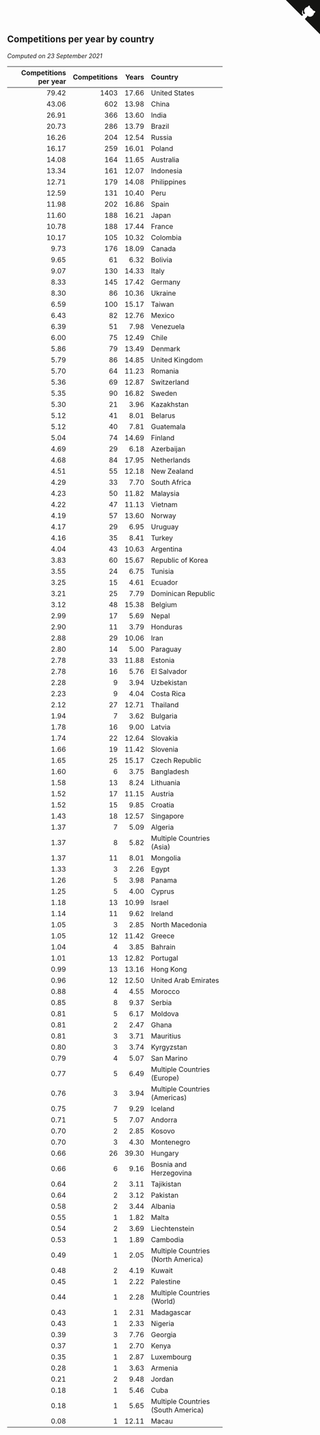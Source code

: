## Competitions per year by country

*Computed on 23 September 2021*

| Competitions per year | Competitions | Years | Country |
| ---: | ---: | ---: | :--- |
| 79.42 | 1403 | 17.66 | United States |
| 43.06 | 602 | 13.98 | China |
| 26.91 | 366 | 13.60 | India |
| 20.73 | 286 | 13.79 | Brazil |
| 16.26 | 204 | 12.54 | Russia |
| 16.17 | 259 | 16.01 | Poland |
| 14.08 | 164 | 11.65 | Australia |
| 13.34 | 161 | 12.07 | Indonesia |
| 12.71 | 179 | 14.08 | Philippines |
| 12.59 | 131 | 10.40 | Peru |
| 11.98 | 202 | 16.86 | Spain |
| 11.60 | 188 | 16.21 | Japan |
| 10.78 | 188 | 17.44 | France |
| 10.17 | 105 | 10.32 | Colombia |
| 9.73 | 176 | 18.09 | Canada |
| 9.65 | 61 | 6.32 | Bolivia |
| 9.07 | 130 | 14.33 | Italy |
| 8.33 | 145 | 17.42 | Germany |
| 8.30 | 86 | 10.36 | Ukraine |
| 6.59 | 100 | 15.17 | Taiwan |
| 6.43 | 82 | 12.76 | Mexico |
| 6.39 | 51 | 7.98 | Venezuela |
| 6.00 | 75 | 12.49 | Chile |
| 5.86 | 79 | 13.49 | Denmark |
| 5.79 | 86 | 14.85 | United Kingdom |
| 5.70 | 64 | 11.23 | Romania |
| 5.36 | 69 | 12.87 | Switzerland |
| 5.35 | 90 | 16.82 | Sweden |
| 5.30 | 21 | 3.96 | Kazakhstan |
| 5.12 | 41 | 8.01 | Belarus |
| 5.12 | 40 | 7.81 | Guatemala |
| 5.04 | 74 | 14.69 | Finland |
| 4.69 | 29 | 6.18 | Azerbaijan |
| 4.68 | 84 | 17.95 | Netherlands |
| 4.51 | 55 | 12.18 | New Zealand |
| 4.29 | 33 | 7.70 | South Africa |
| 4.23 | 50 | 11.82 | Malaysia |
| 4.22 | 47 | 11.13 | Vietnam |
| 4.19 | 57 | 13.60 | Norway |
| 4.17 | 29 | 6.95 | Uruguay |
| 4.16 | 35 | 8.41 | Turkey |
| 4.04 | 43 | 10.63 | Argentina |
| 3.83 | 60 | 15.67 | Republic of Korea |
| 3.55 | 24 | 6.75 | Tunisia |
| 3.25 | 15 | 4.61 | Ecuador |
| 3.21 | 25 | 7.79 | Dominican Republic |
| 3.12 | 48 | 15.38 | Belgium |
| 2.99 | 17 | 5.69 | Nepal |
| 2.90 | 11 | 3.79 | Honduras |
| 2.88 | 29 | 10.06 | Iran |
| 2.80 | 14 | 5.00 | Paraguay |
| 2.78 | 33 | 11.88 | Estonia |
| 2.78 | 16 | 5.76 | El Salvador |
| 2.28 | 9 | 3.94 | Uzbekistan |
| 2.23 | 9 | 4.04 | Costa Rica |
| 2.12 | 27 | 12.71 | Thailand |
| 1.94 | 7 | 3.62 | Bulgaria |
| 1.78 | 16 | 9.00 | Latvia |
| 1.74 | 22 | 12.64 | Slovakia |
| 1.66 | 19 | 11.42 | Slovenia |
| 1.65 | 25 | 15.17 | Czech Republic |
| 1.60 | 6 | 3.75 | Bangladesh |
| 1.58 | 13 | 8.24 | Lithuania |
| 1.52 | 17 | 11.15 | Austria |
| 1.52 | 15 | 9.85 | Croatia |
| 1.43 | 18 | 12.57 | Singapore |
| 1.37 | 7 | 5.09 | Algeria |
| 1.37 | 8 | 5.82 | Multiple Countries (Asia) |
| 1.37 | 11 | 8.01 | Mongolia |
| 1.33 | 3 | 2.26 | Egypt |
| 1.26 | 5 | 3.98 | Panama |
| 1.25 | 5 | 4.00 | Cyprus |
| 1.18 | 13 | 10.99 | Israel |
| 1.14 | 11 | 9.62 | Ireland |
| 1.05 | 3 | 2.85 | North Macedonia |
| 1.05 | 12 | 11.42 | Greece |
| 1.04 | 4 | 3.85 | Bahrain |
| 1.01 | 13 | 12.82 | Portugal |
| 0.99 | 13 | 13.16 | Hong Kong |
| 0.96 | 12 | 12.50 | United Arab Emirates |
| 0.88 | 4 | 4.55 | Morocco |
| 0.85 | 8 | 9.37 | Serbia |
| 0.81 | 5 | 6.17 | Moldova |
| 0.81 | 2 | 2.47 | Ghana |
| 0.81 | 3 | 3.71 | Mauritius |
| 0.80 | 3 | 3.74 | Kyrgyzstan |
| 0.79 | 4 | 5.07 | San Marino |
| 0.77 | 5 | 6.49 | Multiple Countries (Europe) |
| 0.76 | 3 | 3.94 | Multiple Countries (Americas) |
| 0.75 | 7 | 9.29 | Iceland |
| 0.71 | 5 | 7.07 | Andorra |
| 0.70 | 2 | 2.85 | Kosovo |
| 0.70 | 3 | 4.30 | Montenegro |
| 0.66 | 26 | 39.30 | Hungary |
| 0.66 | 6 | 9.16 | Bosnia and Herzegovina |
| 0.64 | 2 | 3.11 | Tajikistan |
| 0.64 | 2 | 3.12 | Pakistan |
| 0.58 | 2 | 3.44 | Albania |
| 0.55 | 1 | 1.82 | Malta |
| 0.54 | 2 | 3.69 | Liechtenstein |
| 0.53 | 1 | 1.89 | Cambodia |
| 0.49 | 1 | 2.05 | Multiple Countries (North America) |
| 0.48 | 2 | 4.19 | Kuwait |
| 0.45 | 1 | 2.22 | Palestine |
| 0.44 | 1 | 2.28 | Multiple Countries (World) |
| 0.43 | 1 | 2.31 | Madagascar |
| 0.43 | 1 | 2.33 | Nigeria |
| 0.39 | 3 | 7.76 | Georgia |
| 0.37 | 1 | 2.70 | Kenya |
| 0.35 | 1 | 2.87 | Luxembourg |
| 0.28 | 1 | 3.63 | Armenia |
| 0.21 | 2 | 9.48 | Jordan |
| 0.18 | 1 | 5.46 | Cuba |
| 0.18 | 1 | 5.65 | Multiple Countries (South America) |
| 0.08 | 1 | 12.11 | Macau |


<a href="https://github.com/jonatanklosko/wca_statistics" class="github-corner" aria-label="View source on Github"><svg width="80" height="80" viewBox="0 0 250 250" style="fill:#151513; color:#fff; position: absolute; top: 0; border: 0; right: 0;" aria-hidden="true"><path d="M0,0 L115,115 L130,115 L142,142 L250,250 L250,0 Z"></path><path d="M128.3,109.0 C113.8,99.7 119.0,89.6 119.0,89.6 C122.0,82.7 120.5,78.6 120.5,78.6 C119.2,72.0 123.4,76.3 123.4,76.3 C127.3,80.9 125.5,87.3 125.5,87.3 C122.9,97.6 130.6,101.9 134.4,103.2" fill="currentColor" style="transform-origin: 130px 106px;" class="octo-arm"></path><path d="M115.0,115.0 C114.9,115.1 118.7,116.5 119.8,115.4 L133.7,101.6 C136.9,99.2 139.9,98.4 142.2,98.6 C133.8,88.0 127.5,74.4 143.8,58.0 C148.5,53.4 154.0,51.2 159.7,51.0 C160.3,49.4 163.2,43.6 171.4,40.1 C171.4,40.1 176.1,42.5 178.8,56.2 C183.1,58.6 187.2,61.8 190.9,65.4 C194.5,69.0 197.7,73.2 200.1,77.6 C213.8,80.2 216.3,84.9 216.3,84.9 C212.7,93.1 206.9,96.0 205.4,96.6 C205.1,102.4 203.0,107.8 198.3,112.5 C181.9,128.9 168.3,122.5 157.7,114.1 C157.9,116.9 156.7,120.9 152.7,124.9 L141.0,136.5 C139.8,137.7 141.6,141.9 141.8,141.8 Z" fill="currentColor" class="octo-body"></path></svg></a><style>.github-corner:hover .octo-arm{animation:octocat-wave 560ms ease-in-out}@keyframes octocat-wave{0%,100%{transform:rotate(0)}20%,60%{transform:rotate(-25deg)}40%,80%{transform:rotate(10deg)}}@media (max-width:500px){.github-corner:hover .octo-arm{animation:none}.github-corner .octo-arm{animation:octocat-wave 560ms ease-in-out}}</style>

